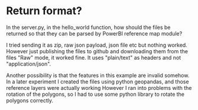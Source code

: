 # Return format?
In the server.py, in the hello_world function, how should the files be returned so that they can be parsed by PowerBI reference map module?

I tried sending it as zip, raw json payload, json file etc but nothing worked. 
However just publishing the files to github and downloading them from the files "Raw" mode, it worked fine. It uses "plain/text" as headers and not "application/json".

Another possibility is that the features in this example are invalid somehow.
In a later experiment I created the files using python geopandas, and those reference layers were actually working
However I ran into problems with the rotation of the polygons, so I had to use some python library to 
rotate the polygons correctly. 